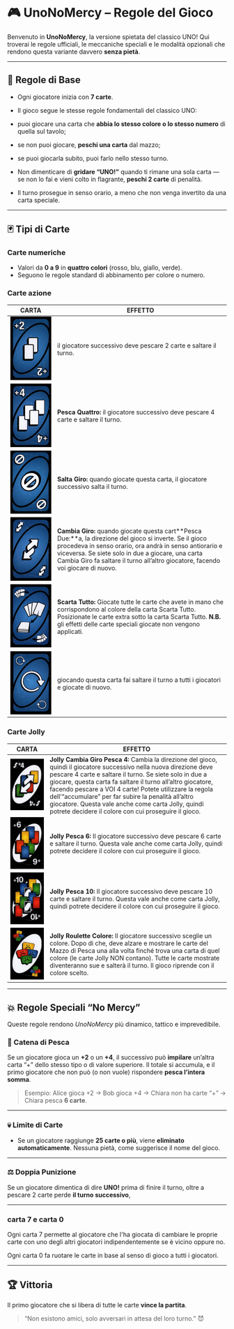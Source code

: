 # 🎮 UnoNoMercy – Regole del Gioco

Benvenuto in **UnoNoMercy**, la versione spietata del classico UNO!
Qui troverai le regole ufficiali, le meccaniche speciali e le modalità opzionali che rendono questa variante davvero **senza pietà**.

---

## 🧩 Regole di Base

- Ogni giocatore inizia con **7 carte**.
- Il gioco segue le stesse regole fondamentali del classico UNO:

- puoi giocare una carta che **abbia lo stesso colore o lo stesso numero** di quella sul tavolo;
- se non puoi giocare, **peschi una carta** dal mazzo;
- se puoi giocarla subito, puoi farlo nello stesso turno.
- Non dimenticare di **gridare “UNO!”** quando ti rimane una sola carta — se non lo fai e vieni colto in flagrante, **peschi 2 carte** di penalità.
- Il turno prosegue in senso orario, a meno che non venga invertito da una carta speciale.

---

## 🃏 Tipi di Carte

### Carte numeriche

- Valori da **0 a 9** in **quattro colori** (rosso, blu, giallo, verde).
- Seguono le regole standard di abbinamento per colore o numero.

### Carte azione

| CARTA | EFFETTO |
|-|-|
|![Pesca Due](../CardSprites/Blue_Draw_Two_Card.png)| il giocatore successivo deve pescare 2 carte e saltare il turno.|
|![Pesca Quattro](../CardSprites/Blue_Draw_Four_Card.png)|**Pesca Quattro:** il giocatore successivo deve pescare 4 carte e saltare il turno.|
|![Salta Giro](../CardSprites/Blue_Skip_Card.png)|**Salta Giro:** quando giocate questa carta, il giocatore successivo salta il turno.|
|![Cambia Giro](../CardSprites/Blue_Reverse_Card.jpg)|**Cambia Giro:** quando giocate questa cart**Pesca Due:**a, la direzione del gioco si inverte. Se il gioco procedeva in senso orario, ora andrà in senso antiorario e viceversa. Se siete solo in due a giocare, una carta Cambia Giro fa saltare il turno all’altro giocatore, facendo voi giocare di nuovo.|
| ![scarta tutto](../CardSprites/Blue_Discard_All_Card.jpg) | **Scarta Tutto:** Giocate tutte le carte che avete in mano che corrispondono al colore della carta Scarta Tutto. Posizionate le carte extra sotto la carta Scarta Tutto. **N.B.** gli effetti delle carte speciali giocate non vengono applicati. |
|![salta tutti](../CardSprites/Blue_Skip_Everyone_Card.jpg)| giocando questa carta fai saltare il turno a tutti i giocatori e giocate di nuovo.|

### Carte Jolly

| CARTA | EFFETTO|
|-|-|
|![Jolly Cambia Giro Pesca 4](../CardSprites/Wild_Reverse_Draw_4_Card.jpg)| **Jolly Cambia Giro Pesca 4:** Cambia la direzione del gioco, quindi il giocatore successivo nella nuova direzione deve pescare 4 carte e saltare il turno. Se siete solo in due a giocare, questa carta fa saltare il turno all’altro giocatore, facendo pescare a VOI 4 carte! Potete utilizzare la regola dell’“accumulare” per far subire la penalità all’altro giocatore. Questa vale anche come carta Jolly, quindi potrete decidere il colore con cui proseguire il gioco.|
|![Jolly Pesca 6](../CardSprites/Wild_Draw_6_Card.jpg)|**Jolly Pesca 6:** Il giocatore successivo deve pescare 6 carte e saltare il turno. Questa vale anche come carta Jolly, quindi potrete decidere il colore con cui proseguire il gioco.|
|![Jolly Pesca 10](../CardSprites/Wild_Draw_10_Card.jpg)|**Jolly Pesca 10:** Il giocatore successivo deve pescare 10 carte e saltare il turno. Questa vale anche come carta Jolly, quindi potrete decidere il colore con cui proseguire il gioco.|
|![Jolly Roulette Colore](../CardSprites/Wild_Color_Roulette_Card.jpg)|**Jolly Roulette Colore:** Il giocatore successivo sceglie un colore. Dopo di che, deve alzare e mostrare le carte del Mazzo di Pesca una alla volta finché trova una carta di quel colore (le carte Jolly NON contano). Tutte le carte mostrate diventeranno sue e salterà il turno. Il gioco riprende con il colore scelto.|

---

## 💥 Regole Speciali “No Mercy”

Queste regole rendono *UnoNoMercy* più dinamico, tattico e imprevedibile.

### 🔁 Catena di Pesca

Se un giocatore gioca un **+2** o un **+4**, il successivo può **impilare** un’altra carta “+” dello stesso tipo o di valore superiore.
Il totale si accumula, e il primo giocatore che non può (o non vuole) rispondere **pesca l’intera somma**.

> Esempio:
> Alice gioca +2 → Bob gioca +4 → Chiara non ha carte “+” → Chiara pesca **6 carte**.

---

### 💀 Limite di Carte

- Se un giocatore raggiunge **25 carte o più**, viene **eliminato automaticamente**.
  Nessuna pietà, come suggerisce il nome del gioco.

---

### ⚖️ Doppia Punizione

Se un giocatore dimentica di dire **UNO!** prima di finire il turno, oltre a pescare 2 carte perde **il turno successivo**,

---

### carta 7 e carta 0

Ogni carta 7 permette al giocatore che l'ha giocata di cambiare le proprie carte con uno degli altri giocatori indipendentemente se è vicino oppure no.

Ogni carta 0 fa ruotare le carte in base al senso di gioco a tutti i giocatori.

---

## 🏆 Vittoria

Il primo giocatore che si libera di tutte le carte **vince la partita**.

> “Non esistono amici, solo avversari in attesa del loro turno.” 😈
